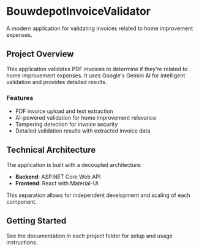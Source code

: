 # BouwdepotInvoiceValidator

A modern application for validating invoices related to home improvement expenses.

## Project Overview

This application validates PDF invoices to determine if they're related to home improvement expenses. It uses Google's Gemini AI for intelligent validation and provides detailed results.

### Features

- PDF invoice upload and text extraction
- AI-powered validation for home improvement relevance
- Tampering detection for invoice security
- Detailed validation results with extracted invoice data

## Technical Architecture

The application is built with a decoupled architecture:

- **Backend**: ASP.NET Core Web API
- **Frontend**: React with Material-UI

This separation allows for independent development and scaling of each component.

## Getting Started

See the documentation in each project folder for setup and usage instructions.
